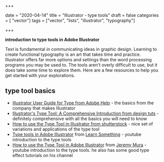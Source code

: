 +++

date = "2020-04-14"
title = "Illustrator - type tools"
draft = false
categories = [ "vector"]
tags = ["vector", "lists", "illustrator", "typography"]

+++

**introduction to type tools in Adobe Illustrator**

<!--more-->

Text is fundamental in communicating ideas in graphic design. Learning to create functional typography is an art that takes time and practice. Illustrator offers far more options and settings than the word processing programs you may be used to. The tools aren't overly difficult to use, but it does take some time to explore them. Here are a few resources to help you get started with your explorations. 

## type tool basics

- [Illustrator User Guide for Type from Adobe Help](https://helpx.adobe.com/illustrator/user-guide.html?topic=/illustrator/morehelp/type.ug.js) - the basics from the company that makes Illustrator
- [Illustrator's Type Tool: A Comprehensive Introduction from design tuts](https://design.tutsplus.com/tutorials/illustrators-type-tool-a-comprehensive-introduction--vector-521) - definitely comprehensive with all the basics you will need to know
- [How to use the Type Tool in Illustrator from shutterstock](https://www.shutterstock.com/blog/type-tool-illustrator-edit-text) - nice set of variations and applications of the type tool
- [Type tools in Adobe Illustrator](https://youtu.be/X-Iu6bWk_oY) from [Learn Something](https://www.youtube.com/channel/UC5EqWAS2TOAwCF9xhcM9B_A) - youtube introduction to the type tools
- [How to use the Type Tool in Adobe Illustrator](https://youtu.be/UNPcUUn_ew8) from [Jeremy Mura](https://www.youtube.com/channel/UCsKxAGJpOi-tsJK18MQ9Fbg) - youtube introduction to the type tools. he also has some good type effect tutorials on his channel